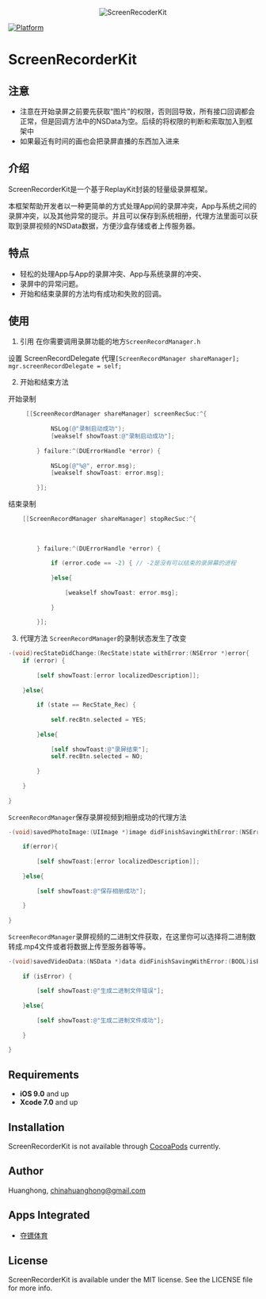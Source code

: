<p align="center" >
  <img src="https://s2.ax1x.com/2019/05/25/VkQ63T.jpg" title="ScreenRecoderKit">
</p>

[![Platform](https://img.shields.io/cocoapods/p/RTRootNavigationController.svg?style=flat)](http://www.bbc6bae9.com/)

# ScreenRecorderKit

## 注意
* 注意在开始录屏之前要先获取“图片”的权限，否则回导致，所有接口回调都会正常，但是回调方法中的NSData为空。后续的将权限的判断和索取加入到框架中
* 如果最近有时间的画也会把录屏直播的东西加入进来

## 介绍

ScreenRecorderKit是一个基于ReplayKit封装的轻量级录屏框架。

本框架帮助开发者以一种更简单的方式处理App间的录屏冲突，App与系统之间的录屏冲突，以及其他异常的提示。并且可以保存到系统相册，代理方法里面可以获取到录屏视频的NSData数据，方便沙盒存储或者上传服务器。

## 特点

* 轻松的处理App与App的录屏冲突、App与系统录屏的冲突、
* 录屏中的异常问题。
* 开始和结束录屏的方法均有成功和失败的回调。

## 使用

1. 引用
在你需要调用录屏功能的地方`ScreenRecordManager.h`

设置 ScreenRecordDelegate 代理`[ScreenRecordManager shareManager];
    mgr.screenRecordDelegate = self;`

2. 开始和结束方法

开始录制

```objective-c
     [[ScreenRecordManager shareManager] screenRecSuc:^{
            
            NSLog(@"录制启动成功");
            [weakself showToast:@"录制启动成功"];
            
        } failure:^(DUErrorHandle *error) {
            
            NSLog(@"%@", error.msg);
            [weakself showToast: error.msg];
            
        }];      
```

 
结束录制

```objective-c
    [[ScreenRecordManager shareManager] stopRecSuc:^{
            
            
            
        } failure:^(DUErrorHandle *error) {
        
            if (error.code == -2) { // -2是没有可以结束的录屏幕的进程
            
            }else{
                
                [weakself showToast: error.msg];
                
            }
            
        }];     
```

3. 代理方法
`ScreenRecordManager`的录制状态发生了改变

```objective-c
-(void)recStateDidChange:(RecState)state withError:(NSError *)error{
    if (error) {
        
        [self showToast:[error localizedDescription]];
        
    }else{
        
        if (state == RecState_Rec) {
            
            self.recBtn.selected = YES;
            
        }else{
            
            [self showToast:@"录屏结束"];
            self.recBtn.selected = NO;
            
        }
        
    }
    
}
```

`ScreenRecordManager`保存录屏视频到相册成功的代理方法

```objective-c
-(void)savedPhotoImage:(UIImage *)image didFinishSavingWithError:(NSError *)error contextInfo:(void *)contextInfo{
    
    if(error){
        
        [self showToast:[error localizedDescription]];
        
    }else{
        
        [self showToast:@"保存相册成功"];
        
    }
    
}
```

`ScreenRecordManager`录屏视频的二进制文件获取，在这里你可以选择将二进制数转成.mp4文件或者将数据上传至服务器等等。

```objective-c
-(void)savedVideoData:(NSData *)data didFinishSavingWithError:(BOOL)isError{
    
    if (isError) {
        
        [self showToast:@"生成二进制文件错误"];
        
    }else{
        
        [self showToast:@"生成二进制文件成功"];
        
    }
    
}
```



## Requirements

* **iOS 9.0** and up
* **Xcode 7.0** and up

## Installation

ScreenRecorderKit is not available through [CocoaPods](http://cocoapods.org) currently. 

## Author

Huanghong, chinahuanghong@gmail.com

## Apps Integrated

* [夺镖体育](https://itunes.apple.com/cn/app/%E5%A4%BA%E9%95%96/id1294273600?mt=8)

## License

ScreenRecorderKit is available under the MIT license. See the LICENSE file for more info.

